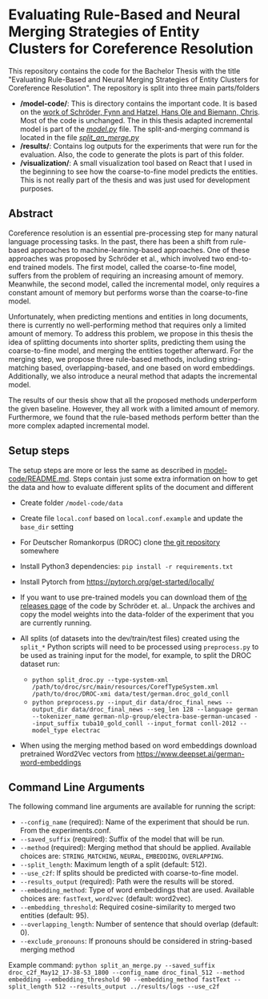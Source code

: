 # Evaluating Rule-Based and Neural Merging Strategies of Entity Clusters for Coreference Resolution

This repository contains the code for the Bachelor Thesis with the title "Evaluating Rule-Based and Neural Merging Strategies of Entity Clusters for Coreference Resolution".
The repository is split into three main parts/folders
 - **/model-code/**: This is directory contains the important code. It is based on the [work of Schröder, Fynn and Hatzel, Hans Ole and Biemann, Chris](https://github.com/uhh-lt/neural-coref/tree/konvens). Most of the code is unchanged. The in this thesis adapted incremental model is part of the [*model.py*](/model-code/model.py) file. The split-and-merging command is located in the file [*split_an_merge.py*](/model-code/split_an_merge.py)
 - **/results/**: Contains log outputs for the experiments that were run for the evaluation. Also, the code to generate the plots is part of this folder.
 - **/visualization/**: A small visualization tool based on React that I used in the beginning to see how the coarse-to-fine model predicts the entities. This is not really part of the thesis and was just used for development purposes.

## Abstract
Coreference resolution is an essential pre-processing step for many natural language processing tasks. In the past, there has been a shift from rule-based approaches to machine-learning-based approaches. One of these approaches was proposed by Schröder et al., which involved two end-to-end trained models. The first model, called the coarse-to-fine model, suffers from the problem of requiring an increasing amount of memory. Meanwhile, the second model, called the incremental model, only requires a constant amount of memory but performs worse than the coarse-to-fine model. 

Unfortunately, when predicting mentions and entities in long documents, there is currently no well-performing method that requires only a limited amount of memory. To address this problem, we propose in this thesis the idea of splitting documents into shorter splits, predicting them using the coarse-to-fine model, and merging the entities together afterward. For the merging step, we propose three rule-based methods, including string-matching based, overlapping-based, and one based on word embeddings. Additionally, we also introduce a neural method that adapts the incremental model.

The results of our thesis show that all the proposed methods underperform the given baseline. However, they all work with a limited amount of memory. Furthermore, we found that the rule-based methods perform better than the more complex adapted incremental model.


## Setup steps
The setup steps are more or less the same as described in [model-code/README.md](model-code/README.md).
Steps contain just some extra information on how to get the data and how to evaluate different splits of the document and different 
 - Create folder `/model-code/data`
 - Create file `local.conf` based on `local.conf.example` and update the `base_dir` setting
 - For Deutscher Romankorpus (DROC) clone [the git repository](https://gitlab2.informatik.uni-wuerzburg.de/kallimachos/DROC-Release) somewhere
 - Install Python3 dependencies: `pip install -r requirements.txt`
 - Install Pytorch from https://pytorch.org/get-started/locally/
 - If you want to use pre-trained models you can download them of [the releases page](https://github.com/uhh-lt/neural-coref/releases/tag/konvens) of the code by Schröder et. al.. Unpack the archives and copy the model weights into the data-folder of the experiment that you are currently running.
 - All splits (of datasets into the dev/train/test files) created using the `split_*` Python scripts will need to be processed using `preprocess.py` to be used as training input for the model, for example, to split the DROC dataset run:
   - `python split_droc.py --type-system-xml /path/to/droc/src/main/resources/CorefTypeSystem.xml /path/to/droc/DROC-xmi data/test/german.droc_gold_conll`
   - `python preprocess.py --input_dir data/droc_final_news --output_dir data/droc_final_news --seg_len 128 --language german --tokenizer_name german-nlp-group/electra-base-german-uncased --input_suffix tuba10_gold_conll --input_format conll-2012 --model_type electrac`

 - When using the merging method based on word embeddings download pretrained Word2Vec vectors from https://www.deepset.ai/german-word-embeddings

## Command Line Arguments

The following command line arguments are available for running the script:

* `--config_name` (required): Name of the experiment that should be run. From the experiments.conf.
* `--saved_suffix` (required): Suffix of the model that will be run.
* `--method` (required): Merging method that should be applied. Available choices are: `STRING_MATCHING`, `NEURAL`, `EMBEDDING`, `OVERLAPPING`.
* `--split_length`: Maximum length of a split (default: 512).
* `--use_c2f`: If splits should be predicted with coarse-to-fine model.
* `--results_output` (required): Path were the results will be stored.
* `--embedding_method`: Type of word embeddings that are used. Available choices are: `fastText`, `word2vec` (default: word2vec).
* `--embedding_threshold`: Required cosine-similarity to merged two entities (default: 95).
* `--overlapping_length`: Number of sentence that should overlap (default: 0).
* `--exclude_pronouns`: If pronouns should be considered in string-based merging method

Example command: `python split_an_merge.py --saved_suffix droc_c2f_May12_17-38-53_1800 --config_name droc_final_512 --method embedding --embedding_threshold 90 --embedding_method fastText --split_length 512 --results_output ../results/logs --use_c2f`
